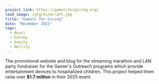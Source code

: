 ```yaml
---
project_link: https://gamersforgiving.org/
lead_image: /gfg/minecraft.jpg
title: "Gamers for Giving"
date: "November 2022"
tags:
  - React
  - Gatsby
  - Sanity
  - Netlify
---
```


The promotional website and blog for the streaming marathon and LAN party fundraiser for the Gamer's Outreach programs which provide entertainment devices to hospitalized children. This project helped them raise over **$1.7 million** in their 2025 event.
